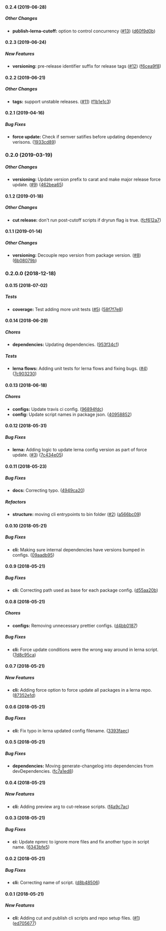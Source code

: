 #### 0.2.4 (2019-06-28)

##### Other Changes

* **publish-lerna-cutoff:**  option to control concurrency ([#13](https://github.com/bad-batch/cutoff/pull/13)) ([d60f9d0b](https://github.com/bad-batch/cutoff/commit/d60f9d0b5abd4df94da2f14461c2ad7309e4fdac))

#### 0.2.3 (2019-06-24)

##### New Features

* **versioning:**  pre-release identifier suffix for release tags ([#12](https://github.com/bad-batch/cutoff/pull/12)) ([f6cea9f8](https://github.com/bad-batch/cutoff/commit/f6cea9f82bdbe7bce866ff0dd452140271ddb9ec))

#### 0.2.2 (2019-06-21)

##### Other Changes

* **tags:**  support unstable releases. ([#11](https://github.com/bad-batch/cutoff/pull/11)) ([f1b1e1c3](https://github.com/bad-batch/cutoff/commit/f1b1e1c38c9253deb4cc43bc6c8b6f1321c3a46d))

#### 0.2.1 (2019-04-16)

##### Bug Fixes

* **force update:**  Check if semver satifies before updating dependency verisons. ([1933cd89](https://github.com/bad-batch/cutoff/commit/1933cd891f1ad8f1e6250ead9db5f4a7a5931968))

### 0.2.0 (2019-03-19)

##### Other Changes

* **versioning:**  Update version prefix to carat and make major release force update. ([#9](https://github.com/bad-batch/cutoff/pull/9)) ([462bea65](https://github.com/bad-batch/cutoff/commit/462bea65d65352022a264b141f4f717c3edea6b5))

#### 0.1.2 (2019-01-18)

##### Other Changes

* **cut release:**  don't run post-cutoff scripts if dryrun flag is true. ([fcf612a7](https://github.com/bad-batch/cutoff/commit/fcf612a74f9586963d9b8b6cf2fb09f55e8dd6ba))

#### 0.1.1 (2019-01-14)

##### Other Changes

* **versioning:**  Decouple repo version from package version. ([#8](https://github.com/bad-batch/cutoff/pull/8)) ([6b08079b](https://github.com/bad-batch/cutoff/commit/6b08079b494c6cd83d42809e2cbe2f4276f4af40))

### 0.2.0.0 (2018-12-18)

#### 0.0.15 (2018-07-02)

##### Tests

* **coverage:**  Test adding more unit tests ([#5](https://github.com/bad-batch/cutoff/pull/5)) ([58f7f7e8](https://github.com/bad-batch/cutoff/commit/58f7f7e828ca21e79b95ec41d0ea8969d8ccfce0))

#### 0.0.14 (2018-06-29)

##### Chores

* **dependencies:**  Updating dependencies. ([953f34c1](https://github.com/bad-batch/cutoff/commit/953f34c1227cd058212ff45f23b4b5fb247e671f))

##### Tests

* **lerna flows:**  Adding unit tests for lerna flows and fixing bugs. ([#4](https://github.com/bad-batch/cutoff/pull/4)) ([7c903230](https://github.com/bad-batch/cutoff/commit/7c9032300af64a39ef09a9ee4698b522cf1e8040))

#### 0.0.13 (2018-06-18)

##### Chores

* **configs:**  Update travis ci config. ([96894fdc](https://github.com/bad-batch/cutoff/commit/96894fdc367f19058b8f69ed4de26da29baf5e93))
* **config:**  Update script names in package json. ([40958852](https://github.com/bad-batch/cutoff/commit/409588521b1d0ef20e8d97e33fdd648728d85677))

#### 0.0.12 (2018-05-31)

##### Bug Fixes

* **lerna:**  Adding logic to update lerna config version as part of force update. ([#3](https://github.com/dylanaubrey/component-library/pull/3)) ([7c434e05](https://github.com/dylanaubrey/component-library/commit/7c434e056091a130d98db66e116ac2fd0e91b18b))

#### 0.0.11 (2018-05-23)

##### Bug Fixes

* **docs:**  Correcting typo. ([4949ca20](https://github.com/dylanaubrey/component-library/commit/4949ca2004739bd7e38ac8e183ef00e7eae98f0c))

##### Refactors

* **structure:**  moving cli entrypoints to bin folder ([#2](https://github.com/dylanaubrey/component-library/pull/2)) ([a566bc09](https://github.com/dylanaubrey/component-library/commit/a566bc09b5c8daed5f2c400fcddd964c322398d8))

#### 0.0.10 (2018-05-21)

##### Bug Fixes

* **cli:**  Making sure internal dependencies have versions bumped in configs. ([09aadb95](https://github.com/dylanaubrey/component-library/commit/09aadb95f5fa688cd793b64e00ff6b02baad1ba8))

#### 0.0.9 (2018-05-21)

##### Bug Fixes

* **cli:**  Correcting path used as base for each package config. ([d55aa20b](https://github.com/dylanaubrey/component-library/commit/d55aa20b91ed066302028d8efea4536052065623))

#### 0.0.8 (2018-05-21)

##### Chores

* **configs:**  Removing unnecessary prettier configs. ([d4bb0187](https://github.com/dylanaubrey/component-library/commit/d4bb0187100555a08a02fe05b39efc740c8cb524))

##### Bug Fixes

* **cli:**  Force update conditions were the wrong way around in lerna script. ([7d8c95ca](https://github.com/dylanaubrey/component-library/commit/7d8c95ca1f9610b8351881caf1c78a29786f760d))

#### 0.0.7 (2018-05-21)

##### New Features

* **cli:**  Adding force option to force update all packages in a lerna repo. ([87352e1d](https://github.com/dylanaubrey/component-library/commit/87352e1dd35367479c4873366474c5f97a26295f))

#### 0.0.6 (2018-05-21)

##### Bug Fixes

* **cli:**  Fix typo in lerna updated config filename. ([3393faec](https://github.com/dylanaubrey/component-library/commit/3393faecb83d1c8b16fa49668a1bde97cbb45df0))

#### 0.0.5 (2018-05-21)

##### Bug Fixes

* **dependencies:**  Moving generate-changelog into dependencies from devDependencies. ([fc7a1ed8](https://github.com/dylanaubrey/component-library/commit/fc7a1ed8842f1e6892fba15caf5c4a98927bc71a))

#### 0.0.4 (2018-05-21)

##### New Features

* **cli:**  Adding preview arg to cut-release scripts. ([f4a9c7ac](https://github.com/dylanaubrey/component-library/commit/f4a9c7acfbc528b294dd5871c4667dd866b9fcb0))

#### 0.0.3 (2018-05-21)

##### Bug Fixes

* **ci:**  Update npmrc to ignore more files and fix another typo in script name. ([6343bfe5](https://github.com/dylanaubrey/component-library/commit/6343bfe52dabcc6c967e2016acda7534eae8c7b2))

#### 0.0.2 (2018-05-21)

##### Bug Fixes

* **cli:**  Correcting name of script. ([d8b48506](https://github.com/dylanaubrey/component-library/commit/d8b48506f11801d0ec5d383d0e3e63771c20c0e5))

#### 0.0.1 (2018-05-21)

##### New Features

* **cli:**  Adding cut and publish cli scripts and repo setup files. ([#1](https://github.com/dylanaubrey/component-library/pull/1)) ([ed705677](https://github.com/dylanaubrey/component-library/commit/ed7056770e932df12567bc218c84f1039e68cf78))

